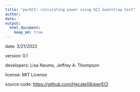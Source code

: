 ```yaml
---
title: "pwrECI: calculating power using ECI bootstrap test"
author: 
date: 
output: 
  html_document:
    keep_md: true
---
```


date: 3/21/2022

version: 0.1

developers: Lisa Neums, Jeffrey A. Thompson

license: MIT License

source code: https://github.com/Hecate08/pwrECI

